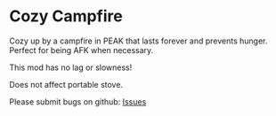 # Cozy Campfire

Cozy up by a campfire in PEAK that lasts forever and prevents hunger.  Perfect for being AFK when necessary.

This mod has no lag or slowness!

Does not affect portable stove.

Please submit bugs on github: [Issues](https://github.com/lukeprime/PEAK-CozyCampfire/issues)